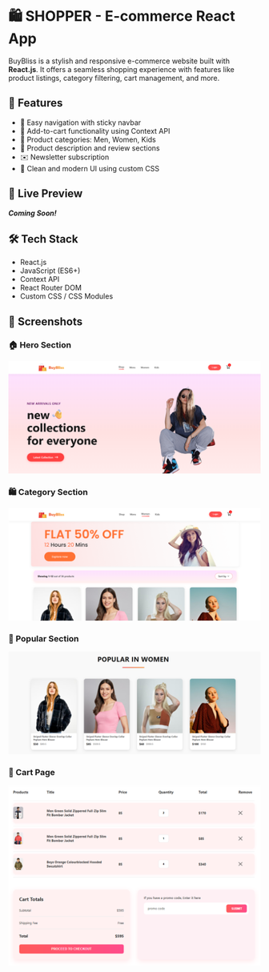 # 🛍️ SHOPPER - E-commerce React App

BuyBliss is a stylish and responsive e-commerce website built with **React.js**. It offers a seamless shopping experience with features like product listings, category filtering, cart management, and more.

## 🌟 Features

- 🧭 Easy navigation with sticky navbar
- 🛒 Add-to-cart functionality using Context API
- 👕 Product categories: Men, Women, Kids
- 💬 Product description and review sections
- ✉️ Newsletter subscription
- 🎨 Clean and modern UI using custom CSS

## 🚀 Live Preview

_**Coming Soon!**_ 

## 🛠️ Tech Stack

- React.js
- JavaScript (ES6+)
- Context API
- React Router DOM
- Custom CSS / CSS Modules

## 📸 Screenshots

### 🏠 Hero Section
![Hero](./frontend/assets/hero_homePage.png)

### 🛍️ Category Section
![Category](./frontend/assets/CategorySection.png)

### 👗 Popular Section
![Popular](./frontend/assets/homePage.png)

### 🛒 Cart Page
![Cart](./frontend/assets/CartPage.png)




